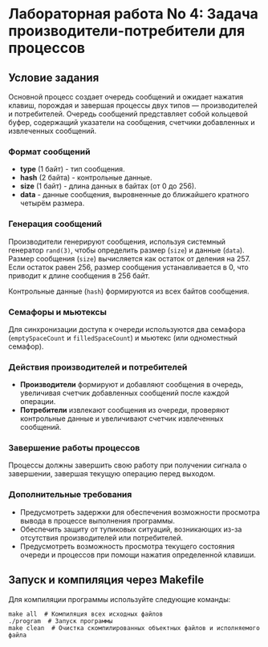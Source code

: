 <h1>Лабораторная работа No 4: Задача производители-потребители для процессов</h1>

<h2>Условие задания</h2>

<p>Основной процесс создает очередь сообщений и ожидает нажатия клавиш, порождая и завершая процессы двух типов — производителей и потребителей. Очередь сообщений представляет собой кольцевой буфер, содержащий указатели на сообщения, счетчики добавленных и извлеченных сообщений.</p>

<h3>Формат сообщений</h3>

<ul>
    <li><strong>type</strong> (1 байт) - тип сообщения.</li>
    <li><strong>hash</strong> (2 байта) - контрольные данные.</li>
    <li><strong>size</strong> (1 байт) - длина данных в байтах (от 0 до 256).</li>
    <li><strong>data</strong> - данные сообщения, выровненные до ближайшего кратного четырём размера.</li>
</ul>

<h3>Генерация сообщений</h3>

<p>Производители генерируют сообщения, используя системный генератор <code>rand(3)</code>, чтобы определить размер (<code>size</code>) и данные (<code>data</code>). Размер сообщения (<code>size</code>) вычисляется как остаток от деления на 257. Если остаток равен 256, размер сообщения устанавливается в 0, что приводит к длине сообщения в 256 байт.</p>

<p>Контрольные данные (<code>hash</code>) формируются из всех байтов сообщения.</p>

<h3>Семафоры и мьютексы</h3>

<p>Для синхронизации доступа к очереди используются два семафора (<code>emptySpaceCount</code> и <code>filledSpaceCount</code>) и мьютекс (или одноместный семафор).</p>

<h3>Действия производителей и потребителей</h3>

<ul>
    <li><strong>Производители</strong> формируют и добавляют сообщения в очередь, увеличивая счетчик добавленных сообщений после каждой операции.</li>
    <li><strong>Потребители</strong> извлекают сообщения из очереди, проверяют контрольные данные и увеличивают счетчик извлеченных сообщений.</li>
</ul>

<h3>Завершение работы процессов</h3>

<p>Процессы должны завершить свою работу при получении сигнала о завершении, завершая текущую операцию перед выходом.</p>

<h3>Дополнительные требования</h3>

<ul>
    <li>Предусмотреть задержки для обеспечения возможности просмотра вывода в процессе выполнения программы.</li>
    <li>Обеспечить защиту от тупиковых ситуаций, возникающих из-за отсутствия производителей или потребителей.</li>
    <li>Предусмотреть возможность просмотра текущего состояния очереди и процессов при помощи нажатия определенной клавиши.</li>
</ul>

<h2>Запуск и компиляция через Makefile</h2>

<p>Для компиляции программы используйте следующие команды:</p>

<pre><code>make all  # Компиляция всех исходных файлов
./program  # Запуск программы
make clean  # Очистка скомпилированных объектных файлов и исполняемого файла
</code></pre>
